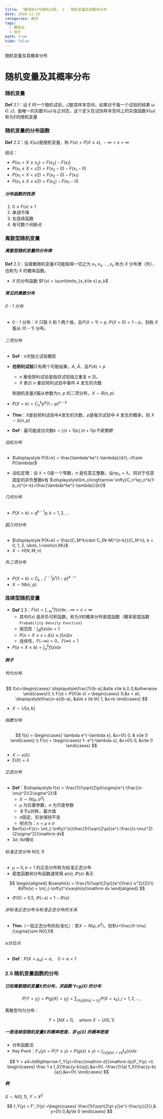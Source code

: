 ```yaml
---
title: 「概率统计与随机过程」 2 - 随机变量及其概率分布
date: 2020-11-18
categories: 数学
tags:
  - 概率论
  - 统计
math: true
hide: false
---
```


随机变量及其概率分布

<!-- more -->

# 随机变量及其概率分布

### 随机变量

**Def** 2.1：设 $E$ 时一个随机试验，$\varOmega$是其样本空间，如果对于每一个试验的结果 $\omega\in \varOmega$，由唯一的实数$X(\omega)$与之对应，这个定义在试验样本空间上的实值函数$X(\omega)$称为$E$的随机变量

### 随机变量的分布函数

**Def** 2.2：设 $X(\omega)$是随机变量，称 $F(x) = P(X\le x),~-\infty<x<\infty$

结论：

- $P(x_1 < X\le x_2) = F(x_2) - F(x_1)$
- $P(x_1\le X< x2) = F(x_2-0) - F(x_1-0)$
- $P(x_1 < X< x2) = F(x_2-0) - F(x_1)$
- $P(x_1\le X\le x2) = F(x_2) - F(x_1-0)$

##### 分布函数的性质

1. $0\le F(x) \le 1$
2. 单调不降
3. 右连续函数
4. 有可数个间断点

### 离散型随机变量

##### 离散型随机变量的分布律

**Def** 2.3：设离散随机变量$X$可能取得一切之为 $x_1, x_2,\dots, x_n$ 称为 $X$ 分布律（列），也称为 $X$ 的概率函数。

- $X$ 的分布函数 $F(x) = \sum\limits_{x_k\le x} p_k$

##### 常见的离散分布

###### 0 - 1 分布

- 0 \- 1 分布：$X$ 只取 $0$ 和 $1$ 两个值，且$P(X=1)=p,~P(X=0)=1-p$，则称 $X$ 服从 $(0-1)$ 分布。

###### 二项分布

- **Def**：n次独立试验概型

- **伯努利试验**只有两个可能结果，$A,~\bar A$，且$P(A)=p$
  - $n$ 重伯努利试验是指将试验独立重复 $n$ 次。
  - $X$ 表示 $n$ 重伯努利试验中事件 $A$ 发生的次数

  称随机变量$X$服从参数为$n,~p$ 的二项分布，$X\sim B(n,p)$
- $P(X=k) = C_n^k p^k (1-p)^{n-k}$

- **Thm**：$X$是伯努利试验中$A$发生的次数，$p$是每次试验中 $A$ 发生的概率，则 $X\sim b(n,p)$

- **Def**：最可能成功次数$k = \lfloor (n+1)p \rfloor~(n+1)p不是整数$

###### 泊松分布

- $\displaystyle P(X=k) = \frac{\lambda^ke^{-\lambda}}{k!},~X\sim P(\lambda)$

- 泊松定理：设 $\lambda >0$是一个常数，$n$ 是任意正整数，设$np_n=\lambda$。则对于任意固定的非负整数$k$有 $\displaystyle\lim_{n\rightarrow \infty}C_n^kp_n^k(1-p_n)^{n-k}=\frac{\lambda^ke^{-\lambda}}{k!}$

###### 几何分布

- $\displaystyle P(X=k) = q^{k-1} p, k=1,2,\dots$

###### 超几何分布

- $\displaystyle P(X=k) = \frac{C_M^k\cdot C_{N-M}^{n-k}}{C_N^n}, k = 0, 1, 2, \dots, l=\min\{n,M\}$
- $X\sim H(N,M,n)$

###### 负二项分布

- $\displaystyle P(X=k) = C_{k-1}^{r-1}p^r(1-p)^{k-r}$
- $X\sim Nb(r,p)$

### 连续型随机变量

- **Def** 2.5：$F(x) = \int_{-\infty}^xf(x)\mathrm dx,-\infty < x < \infty$
  - 其中$f(x)$ 是非负可积函数，称为$X$的概率分布密度函数（概率密度函数`Probability Density Function`）
  - 规范性：$\displaystyle\int_R f(x) \mathrm dx =1$
  - $P(x< X \le x+\Delta x)\approx f(x)\Delta x$
  - 连续性，$F(-\infty) = 0$，$F(\infty)=1$
- $P(a<X\le b) = \int_a^bf(x)\mathrm dx$

##### 例子

###### 均匀分布

$$
f(x)=\begin{cases}
  \displaystyle\frac{1}{b-a},&a\le x\le b,\\
  0,&otherwise
\end{cases}\\
\\
F(x) = P(X\le x) = \begin{cases}
  0,&x < a\\
  \displaystyle\frac{x-a}{b-a}, &a\le x \le b\\
  1, &x>b
\end{cases}
$$

- $X\sim U[a,b]$

###### 指数分布

$$
f(x) = \begin{cases}
  \lambda e^{-\lambda x}, &x>0\\
  0, & x\le 0
\end{cases}
\\
F(x) = \begin{cases}
  1- e^{-\lambda x}, &x>0\\
  0, &x\le 0
\end{cases}
$$

- $X\sim e(\lambda)$
- $E(X) = \lambda$

###### 正态分布

- **Def**：$\displaystyle f(x) = \frac{1}{\sqrt{2\pi}\sigma}e^{-\frac{(x-\mu)^2}{2\sigma^2}}$
  - $X\sim N(\mu, \sigma^2)$
  - $\mu$ 为位置参数，$\sigma$ 为尺度参数
  - 关于$\mu$对称，最大值
  - $\sigma$固定，形状保持不变
  - 拐点为：$x=\mu\pm\sigma$
- $erf(x)=F(x)= \int_{-\infty}^{x}\frac{1}{\sqrt{2\pi}}e^{-\frac{(x-\mu)^2}{2\sigma^2}}\mathrm dx$
- $3\sigma,~6\sigma$理论


###### 标准正态分布 $N(0,1)$

- $\mu = 0, \sigma = 1$ 的正态分布称为标准正态分布
- 密度函数和分布函数通常用 $\varphi(x),\Phi(x)$ 表示

$$
\begin{aligned}
  &\varphi(x) = \frac{1}{\sqrt{2\pi}}e^{\frac{-x^2}{2}}\\
  &\Phi(x) = \int_{-\infty}^x\varphi(x)\mathrm dx
\end{aligned}
$$

- $\Phi(0)=0.5,~\Phi(-x) = 1-\Phi(x)$

###### 非标准正态分布与标准正态分布的关系

- **Thm**（一般正态分布的标准化）：若$X\sim N(\mu, \sigma^2)$，则$U=\frac{X-\mu}{\sigma}\sim N(0,1)$

###### $\alpha$分位点

- **Def**：$P(X>\mu_\alpha) = \alpha,\quad0<\alpha<1$

### 2.5 随机变量函数的分布

##### 已知离散随机变量X的分布，求函数 Y=g(X) 的分布

$$
P(Y=y_j) = P(g(X)=y_j) = \sum_{\{x_k|g(x_k) = y_j\}}P(X=x_k), j = 1, 2, \dots,
$$

离散型均匀分布：

$$
Y = [NX+1],\quad where~X\sim U(0, 1)
$$

##### 一致连续型随机变量X的概率密度，求 g(X) 的概率密度

- 分布函数法
- Key Point：$F_Y(y)=P(Y\le y)=P(g(x)\le y)=\displaystyle\int_{\{x|g(x)<y\}}f_X(x)\mathrm dx$

$$
Y = aX+b\Rightarrow
f_Y(y)=\frac{\mathrm d}{\mathrm dy}F_Y(y) =\\ \begin{cases}
  \frac 1 a f_X(\frac{y-b}{a}),&a>0\\
  -\frac{1}{a} f_X(\frac{y-b}{a}),&a<0\\
\end{cases}
$$

##### 例

$X\sim N(0,1),~Y=X^2$

$$
f_Y(y) = F'_Y(y) =\begin{cases}
  \frac{1}{\sqrt{2\pi y}}e^{-\frac{y}{2}},& y>0\\
  0,&y\le 0
\end{cases}
$$

